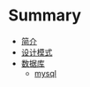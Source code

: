 # Summary

* [简介](README.md)
* [设计模式](100-设计模式/README.md)
* [数据库](102-数据库/README.md)
  * [mysql](102-数据库/1020-mysql/README.md)


